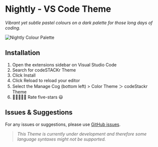 # Nightly - VS Code Theme

_Vibrant yet subtle pastel colours on a dark palette for those long days of coding._

![Nightly Colour Palette](https://raw.githubusercontent.com/ayush-lal/Nightly/main/images/colour_palette.png)

## Installation

1. Open the extensions sidebar on Visual Studio Code
1. Search for codeSTACKr Theme
1. Click Install
1. Click Reload to reload your editor
1. Select the Manage Cog (bottom left) > Color Theme ＞ codeStackr Theme
1. 🌟🌟🌟🌟🌟 Rate five-stars 😃

## Issues & Suggestions

For any issues or suggestions, please use [GitHub issues](https://github.com/ayush-lal/Nightly/issues).

> _This Theme is currently under development and therefore some language syntaxes might not be supported._
